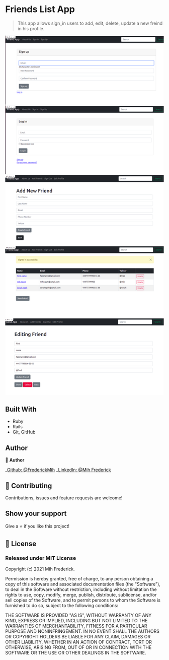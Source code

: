 # Friends List App 

> This app allows sign_in users to add, edit, delete, update a new freind in his 
> profile.

![screenshot](./app/assets/images/sign_up.png)
![screenshot](./app/assets/images/log_in.png)
![screenshot](./app/assets/images/add_friends.png)
![screenshot](./app/assets/images/show_friends2.png)
![screenshot](./app/assets/images/edit_friends.png)
## Built With

- Ruby
- Rails
- Git, GitHub
## Author

👤 **Author**

\_[Github: @FrederickMih](https://github.com/FrederickMih)
\_[LinkedIn: @Mih Frederick](https://www.linkedin.com/in/frederick-mih/)

## 🤝 Contributing

Contributions, issues and feature requests are welcome!
## Show your support

Give a ⭐️ if you like this project!

## 📝 License

### Released under MIT License

Copyright (c) 2021 Mih Frederick.

Permission is hereby granted, free of charge, to any person obtaining a copy of this software and associated documentation files (the "Software"), to deal in the Software without restriction, including without limitation the rights to use, copy, modify, merge, publish, distribute, sublicense, and/or sell copies of the Software, and to permit persons to whom the Software is furnished to do so, subject to the following conditions:

THE SOFTWARE IS PROVIDED "AS IS", WITHOUT WARRANTY OF ANY KIND, EXPRESS OR IMPLIED, INCLUDING BUT NOT LIMITED TO THE WARRANTIES OF MERCHANTABILITY, FITNESS FOR A PARTICULAR PURPOSE AND NONINFRINGEMENT. IN NO EVENT SHALL THE AUTHORS OR COPYRIGHT HOLDERS BE LIABLE FOR ANY CLAIM, DAMAGES OR OTHER LIABILITY, WHETHER IN AN ACTION OF CONTRACT, TORT OR OTHERWISE, ARISING FROM, OUT OF OR IN CONNECTION WITH THE SOFTWARE OR THE USE OR OTHER DEALINGS IN THE SOFTWARE.
